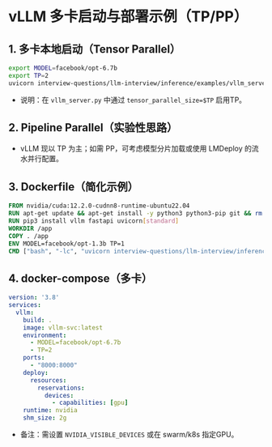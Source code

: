 # vLLM 多卡启动与部署示例（TP/PP）

## 1. 多卡本地启动（Tensor Parallel）
```bash
export MODEL=facebook/opt-6.7b
export TP=2
uvicorn interview-questions/llm-interview/inference/examples/vllm_server:app --host 0.0.0.0 --port 8000
```
- 说明：在 `vllm_server.py` 中通过 `tensor_parallel_size=$TP` 启用TP。

## 2. Pipeline Parallel（实验性思路）
- vLLM 现以 TP 为主；如需 PP，可考虑模型分片加载或使用 LMDeploy 的流水并行配置。

## 3. Dockerfile（简化示例）
```dockerfile
FROM nvidia/cuda:12.2.0-cudnn8-runtime-ubuntu22.04
RUN apt-get update && apt-get install -y python3 python3-pip git && rm -rf /var/lib/apt/lists/*
RUN pip3 install vllm fastapi uvicorn[standard]
WORKDIR /app
COPY . /app
ENV MODEL=facebook/opt-1.3b TP=1
CMD ["bash", "-lc", "uvicorn interview-questions/llm-interview/inference/examples/vllm_server:app --host 0.0.0.0 --port 8000"]
```

## 4. docker-compose（多卡）
```yaml
version: '3.8'
services:
  vllm:
    build: .
    image: vllm-svc:latest
    environment:
      - MODEL=facebook/opt-6.7b
      - TP=2
    ports:
      - "8000:8000"
    deploy:
      resources:
        reservations:
          devices:
            - capabilities: [gpu]
    runtime: nvidia
    shm_size: 2g
```
- 备注：需设置 `NVIDIA_VISIBLE_DEVICES` 或在 swarm/k8s 指定GPU。

